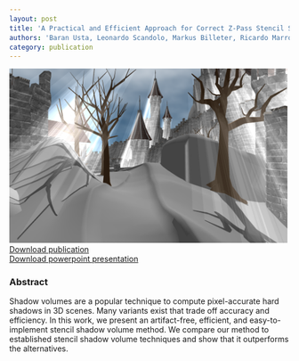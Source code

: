 ```yaml
---
layout: post
title: 'A Practical and Efficient Approach for Correct Z-Pass Stencil Shadow Volumes'
authors: 'Baran Usta, Leonardo Scandolo, Markus Billeter, Ricardo Marroquim, Elmar Eisemann'
category: publication
---
```


<img src='/assets/publications/USBME19/USBME19.png' width='500px'/>
<br>
<a href="/assets/publications/USBME19/USBME19.pdf" download>Download publication</a>
<br>
<a href="http://graphics.tudelft.nl/Publications-new/2019/USBME19/HPG%20-%20AtomicZP.pptx" download>Download powerpoint presentation</a>

### Abstract

Shadow volumes are a popular technique to compute pixel-accurate hard shadows in 3D scenes. Many variants exist that trade off accuracy and efficiency. In this work, we present an artifact-free, efficient, and easy-to-implement stencil shadow volume method. We compare our method to established stencil shadow volume techniques and show that it outperforms the alternatives.

